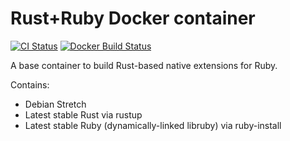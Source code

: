 # Rust+Ruby Docker container

[![CI Status](https://travis-ci.org/malept/rust-ruby-container.svg?branch=latest-shared)](https://travis-ci.org/malept/rust-ruby-container)
[![Docker Build Status](https://img.shields.io/docker/build/malept/rust-ruby-container.svg)](https://hub.docker.com/r/malept/rust-ruby-container/)

A base container to build Rust-based native extensions for Ruby.

Contains:

* Debian Stretch
* Latest stable Rust via rustup
* Latest stable Ruby (dynamically-linked libruby) via ruby-install
